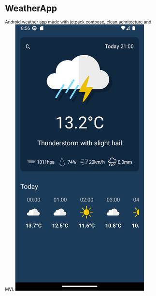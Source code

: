 # WeatherApp
Android weather app made with jetpack compose, clean achritecture and MVI.
![picture](https://github.com/Pelc314/WeatherApp/blob/master/Screenshot%202023-01-10%20205912.png)

